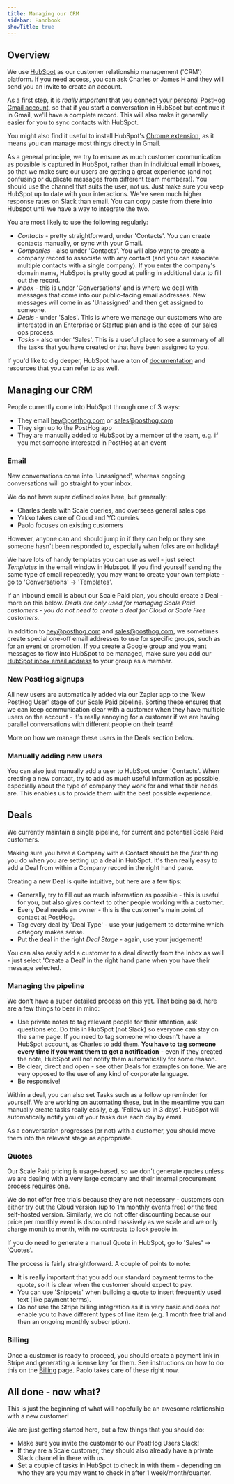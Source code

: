 ```yaml
---
title: Managing our CRM
sidebar: Handbook
showTitle: true
---
```


## Overview

We use [HubSpot](https://www.hubspot.com/) as our customer relationship management ('CRM') platform. If you need access, you can ask Charles or James H and they will send you an invite to create an account. 

As a first step, it is _really important_ that you [connect your personal PostHog Gmail account](https://app.hubspot.com/crm-settings-email/6958578/email/connectedEmails), so that if you start a conversation in HubSpot but continue it in Gmail, we'll have a complete record. This will also make it generally easier for you to sync contacts with HubSpot. 

You might also find it useful to install HubSpot's [Chrome extension](https://chrome.google.com/webstore/detail/hubspot-sales/oiiaigjnkhngdbnoookogelabohpglmd?hl=en), as it means you can manage most things directly in Gmail. 

As a general principle, we try to ensure as much customer communication as possible is captured in HubSpot, rather than in individual email inboxes, so that we make sure our users are getting a great experience (and not confusing or duplicate messages from different team members!). You should use the channel that suits the user, not us. Just make sure you keep HubSpot up to date with your interactions. We've seen much higher response rates on Slack than email. You can copy paste from there into Hubspot until we have a way to integrate the two.

You are most likely to use the following regularly:

- _Contacts_ - pretty straightforward, under 'Contacts'. You can create contacts manually, or sync with your Gmail. 
- _Companies_ - also under 'Contacts'. You will also want to create a company record to associate with any contact (and you can associate multiple contacts with a single company). If you enter the company's domain name, HubSpot is pretty good at pulling in additional data to fill out the record. 
- _Inbox_ - this is under 'Conversations' and is where we deal with messages that come into our public-facing email addresses. New messages will come in as 'Unassigned' and then get assigned to someone.
- _Deals_ - under 'Sales'. This is where we manage our customers who are interested in an Enterprise or Startup plan and is the core of our sales ops process. 
- _Tasks_ - also under 'Sales'. This is a useful place to see a summary of all the tasks that you have created or that have been assigned to you. 

If you'd like to dig deeper, HubSpot have a ton of [documentation](https://knowledge.hubspot.com/) and resources that you can refer to as well.

## Managing our CRM

People currently come into HubSpot through one of 3 ways:
- They email hey@posthog.com or sales@posthog.com
- They sign up to the PostHog app
- They are manually added to HubSpot by a member of the team, e.g. if you met someone interested in PostHog at an event

### Email

New conversations come into 'Unassigned', whereas ongoing conversations will go straight to your inbox.

We do not have super defined roles here, but generally:
- Charles deals with Scale queries, and oversees general sales ops
- Yakko takes care of Cloud and YC queries
- Paolo focuses on existing customers

However, anyone can and should jump in if they can help or they see someone hasn't been responded to, especially when folks are on holiday!

We have lots of handy templates you can use as well - just select _Templates_ in the email window in Hubspot. If you find yourself sending the same type of email repeatedly, you may want to create your own template - go to 'Conversations' -> 'Templates'.

If an inbound email is about our Scale Paid plan, you should create a Deal - more on this below. _Deals are only used for managing Scale Paid customers - you do not need to create a deal for Cloud or Scale Free customers._

In addition to hey@posthog.com and sales@posthog.com, we sometimes create special one-off email addresses to use for specific groups, such as for an event or promotion. If you create a Google group and you want messages to flow into HubSpot to be managed, make sure you add our [HubSpot inbox email address](hello-1@posthoginc.hs-inbox.com) to your group as a member.

### New PostHog signups

All new users are automatically added via our Zapier app to the 'New PostHog User' stage of our Scale Paid pipeline. Sorting these ensures that we can keep communication clear with a customer when they have multiple users on the account - it's really annoying for a customer if we are having parallel conversations with different people on their team!

More on how we manage these users in the Deals section below. 

### Manually adding new users

You can also just manually add a user to HubSpot under 'Contacts'. When creating a new contact, try to add as much useful information as possible, especially about the type of company they work for and what their needs are. This enables us to provide them with the best possible experience. 

## Deals

We currently maintain a single pipeline, for current and potential Scale Paid customers.

Making sure you have a Company with a Contact should be the _first_ thing you do when you are setting up a deal in HubSpot. It's then really easy to add a Deal from within a Company record in the right hand pane.

Creating a new Deal is quite intuitive, but here are a few tips:
- Generally, try to fill out as much information as possible - this is useful for you, but also gives context to other people working with a customer.
- Every Deal needs an owner - this is the customer's main point of contact at PostHog.
- Tag every deal by 'Deal Type' - use your judgement to determine which category makes sense.
- Put the deal in the right _Deal Stage_ - again, use your judgement! 

You can also easily add a customer to a deal directly from the Inbox as well - just select 'Create a Deal' in the right hand pane when you have their message selected. 

### Managing the pipeline

We don't have a super detailed process on this yet. That being said, here are a few things to bear in mind:
- Use private notes to tag relevant people for their attention, ask questions etc. Do this in HubSpot (not Slack) so everyone can stay on the same page. If you need to tag someone who doesn't have a HubSpot account, as Charles to add them. **You have to tag someone every time if you want them to get a notification** - even if they created the note, HubSpot will not notify them automatically for some reason. 
- Be clear, direct and open - see other Deals for examples on tone. We are very opposed to the use of any kind of corporate language.  
- Be responsive! 

Within a deal, you can also set Tasks such as a follow up reminder for yourself. We are working on automating these, but in the meantime you can manually create tasks really easily, e.g. 'Follow up in 3 days'. HubSpot will automatically notify you of your tasks due each day by email.

As a conversation progresses (or not) with a customer, you should move them into the relevant stage as appropriate. 

### Quotes

Our Scale Paid pricing is usage-based, so we don't generate quotes unless we are dealing with a very large company and their internal procurement process requires one. 

We do not offer free trials because they are not necessary - customers can either try out the Cloud version (up to 1m monthly events free) or the free self-hosted version. Similarly, we do not offer discounting because our price per monthly event is discounted massively as we scale and we only charge month to month, with no contracts to lock people in. 

If you do need to generate a manual Quote in HubSpot, go to 'Sales' -> 'Quotes'. 

The process is fairly straightforward. A couple of points to note:

- It is really important that you add our standard payment terms to the quote, so it is clear when the customer should expect to pay.
- You can use 'Snippets' when building a quote to insert frequently used text (like payment terms). 
- Do not use the Stripe billing integration as it is very basic and does not enable you to have different types of line item (e.g. 1 month free trial and then an ongoing monthly subscription). 

### Billing

Once a customer is ready to proceed, you should create a payment link in Stripe and generating a license key for them. See instructions on how to do this on the [Billing](/handbook/growth/billing) page. Paolo takes care of these right now. 

## All done - now what?

This is just the beginning of what will hopefully be an awesome relationship with a new customer!

We are just getting started here, but a few things that you should do:
- Make sure you invite the customer to our PostHog Users Slack!
- If they are a Scale customer, they should also already have a private Slack channel in there with us.
- Set a couple of tasks in HubSpot to check in with them - depending on who they are you may want to check in after 1 week/month/quarter.
